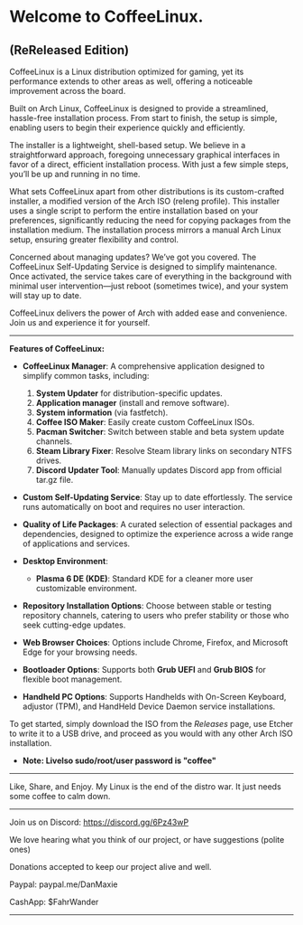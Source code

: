 # Welcome to CoffeeLinux.
(ReReleased Edition)
-----------------------------------

CoffeeLinux is a Linux distribution optimized for gaming, yet its performance extends to other areas as well, offering a noticeable improvement across the board.

Built on Arch Linux, CoffeeLinux is designed to provide a streamlined, hassle-free installation process. From start to finish, the setup is simple, enabling users to begin their experience quickly and efficiently.

The installer is a lightweight, shell-based setup. We believe in a straightforward approach, foregoing unnecessary graphical interfaces in favor of a direct, efficient installation process. With just a few simple steps, you’ll be up and running in no time.

What sets CoffeeLinux apart from other distributions is its custom-crafted installer, a modified version of the Arch ISO (releng profile). This installer uses a single script to perform the entire installation based on your preferences, significantly reducing the need for copying packages from the installation medium. The installation process mirrors a manual Arch Linux setup, ensuring greater flexibility and control.

Concerned about managing updates? We’ve got you covered. The CoffeeLinux Self-Updating Service is designed to simplify maintenance. Once activated, the service takes care of everything in the background with minimal user intervention—just reboot (sometimes twice), and your system will stay up to date.

CoffeeLinux delivers the power of Arch with added ease and convenience. Join us and experience it for yourself.

----------------------------------

**Features of CoffeeLinux:**

- **CoffeeLinux Manager**: A comprehensive application designed to simplify common tasks, including:
   1. **System Updater** for distribution-specific updates.
   2. **Application manager** (install and remove software).
   3. **System information** (via fastfetch).
   4. **Coffee ISO Maker**: Easily create custom CoffeeLinux ISOs.
   5. **Pacman Switcher**: Switch between stable and beta system update channels.
   6. **Steam Library Fixer**: Resolve Steam library links on secondary NTFS drives.
   7. **Discord Updater Tool**: Manually updates Discord app from official tar.gz file.

- **Custom Self-Updating Service**: Stay up to date effortlessly. The service runs automatically on boot and requires no user interaction.

- **Quality of Life Packages**: A curated selection of essential packages and dependencies, designed to optimize the experience across a wide range of applications and services.

- **Desktop Environment**:
   - **Plasma 6 DE (KDE)**: Standard KDE for a cleaner more user customizable environment.

- **Repository Installation Options**: Choose between stable or testing repository channels, catering to users who prefer stability or those who seek cutting-edge updates.

- **Web Browser Choices**: Options include Chrome, Firefox, and Microsoft Edge for your browsing needs.

- **Bootloader Options**: Supports both **Grub UEFI** and **Grub BIOS** for flexible boot management.

- **Handheld PC Options**: Supports Handhelds with On-Screen Keyboard, adjustor (TPM), and HandHeld Device Daemon service installations.

To get started, simply download the ISO from the *Releases* page, use Etcher to write it to a USB drive, and proceed as you would with any other Arch ISO installation.

- **Note: LiveIso sudo/root/user password is "coffee"**

------------------------------------

Like, Share, and Enjoy. 
My Linux is the end of the distro war. It just needs some coffee to calm down.

------------------------------------

Join us on Discord: https://discord.gg/6Pz43wP

We love hearing what you think of our project, 
or have suggestions (polite ones)

Donations accepted to keep our project alive and well.

Paypal: paypal.me/DanMaxie

CashApp: $FahrWander

------------------------


